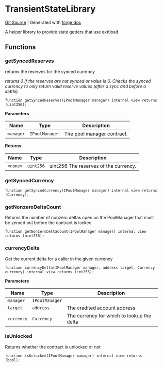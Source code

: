 # TransientStateLibrary
[Git Source](https://github.com/Uniswap/docs/blob/1141642f8ba4665a50660886a8a8401526677045/src/libraries/TransientStateLibrary.sol)
| Generated with [forge doc](https://book.getfoundry.sh/reference/forge/forge-doc)

A helper library to provide state getters that use exttload


## Functions
### getSyncedReserves

returns the reserves for the synced currency

*returns 0 if the reserves are not synced or value is 0.
Checks the synced currency to only return valid reserve values (after a sync and before a settle).*


```solidity
function getSyncedReserves(IPoolManager manager) internal view returns (uint256);
```
**Parameters**

|Name|Type|Description|
|----|----|-----------|
|`manager`|`IPoolManager`|The pool manager contract.|

**Returns**

|Name|Type|Description|
|----|----|-----------|
|`<none>`|`uint256`|uint256 The reserves of the currency.|


### getSyncedCurrency


```solidity
function getSyncedCurrency(IPoolManager manager) internal view returns (Currency);
```

### getNonzeroDeltaCount

Returns the number of nonzero deltas open on the PoolManager that must be zeroed out before the contract is locked


```solidity
function getNonzeroDeltaCount(IPoolManager manager) internal view returns (uint256);
```

### currencyDelta

Get the current delta for a caller in the given currency


```solidity
function currencyDelta(IPoolManager manager, address target, Currency currency) internal view returns (int256);
```
**Parameters**

|Name|Type|Description|
|----|----|-----------|
|`manager`|`IPoolManager`||
|`target`|`address`|The credited account address|
|`currency`|`Currency`|The currency for which to lookup the delta|


### isUnlocked

Returns whether the contract is unlocked or not


```solidity
function isUnlocked(IPoolManager manager) internal view returns (bool);
```

